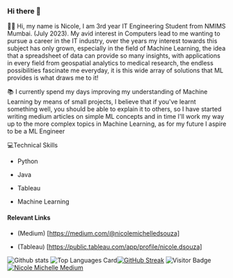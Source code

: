### Hi there 👋

<!--
**nicolemd7/nicolemd7** is a ✨ _special_ ✨ repository because its `README.md` (this file) appears on your GitHub profile.
-->
👋🏽 Hi, my name is Nicole, I am 3rd year IT Engineering Student from NMIMS Mumbai. (July 2023). My avid interest in Computers lead to me wanting to pursue a career in the IT industry, over the years my interest towards this subject has only grown, especially in the field of Machine Learning, the idea that a spreadsheet of data can provide so many insights, with applications in every field from geospatial analytics to medical research, the endless possibilities fascinate me everyday, it is this wide array of solutions that ML provides is what draws me to it!

📚 I currently spend my days improving my understanding of Machine Learning by means of small projects, I believe that if you've learnt something well, you should be able to explain it to others, so I have started writing medium articles on simple ML concepts and in time I'll work my way up to the more complex topics in Machine Learning, as for my future I aspire to be a ML Engineer 


💻Technical Skills

-  Python 

-  Java

-  Tableau

-  Machine Learning

#### Relevant Links

- (Medium) [https://medium.com/@nicolemichelledsouza]

- (Tableau) [https://public.tableau.com/app/profile/nicole.dsouza]

![Github stats](https://github-readme-stats.vercel.app/api?username=nicolemd7&theme=vue&show_icons=true&count_private=true)
![Top Languages Card](https://github-readme-stats.vercel.app/api/top-langs/?username=nicolemd7&hide=hack)[![GitHub Streak](https://github-readme-streak-stats.herokuapp.com?user=nicolemd7&date_format=M%20j%5B%2C%20Y%5D)](https://git.io/streak-stats)
![Visitor Badge](https://visitor-badge.laobi.icu/badge?page_id=nicolemd7.nicolemd7)
[![Nicole Michelle Medium](https://github-readme-medium.vercel.app/?username=omidnikrah)](https://medium.com/@nicolemichelledsouza)

